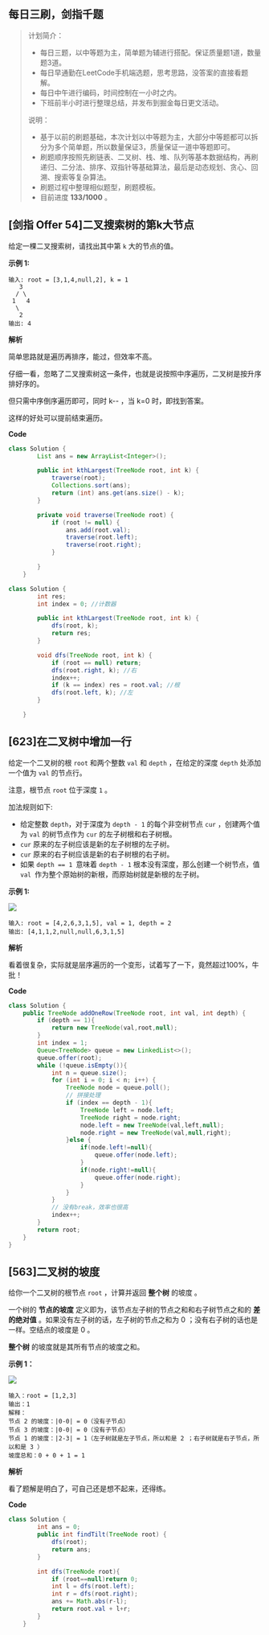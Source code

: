 ## 每日三刷，剑指千题

> 计划简介：
>
> - 每日三题，以中等题为主，简单题为辅进行搭配。保证质量题1道，数量题3道。
> - 每日早通勤在LeetCode手机端选题，思考思路，没答案的直接看题解。
> - 每日中午进行编码，时间控制在一小时之内。
> - 下班前半小时进行整理总结，并发布到掘金每日更文活动。
>
> 说明：
>
> - 基于以前的刷题基础，本次计划以中等题为主，大部分中等题都可以拆分为多个简单题，所以数量保证3，质量保证一道中等题即可。
> - 刷题顺序按照先刷链表、二叉树、栈、堆、队列等基本数据结构，再刷递归、二分法、排序、双指针等基础算法，最后是动态规划、贪心、回溯、搜索等复杂算法。
> - 刷题过程中整理相似题型，刷题模板。
> - 目前进度 **133/1000** 。



## [剑指 Offer 54]二叉搜索树的第k大节点

给定一棵二叉搜索树，请找出其中第 `k` 大的节点的值。



**示例 1:**

```
输入: root = [3,1,4,null,2], k = 1
   3
  / \
 1   4
  \
   2
输出: 4
```



**解析**

简单思路就是遍历再排序，能过，但效率不高。

仔细一看，忽略了二叉搜索树这一条件，也就是说按照中序遍历，二叉树是按升序排好序的。

但只需中序倒序遍历即可，同时 k-- ，当 k=0 时，即找到答案。

这样的好处可以提前结束遍历。

**Code**

```java
class Solution {
        List ans = new ArrayList<Integer>();

        public int kthLargest(TreeNode root, int k) {
            traverse(root);
            Collections.sort(ans);
            return (int) ans.get(ans.size() - k);
        }

        private void traverse(TreeNode root) {
            if (root != null) {
                ans.add(root.val);
                traverse(root.left);
                traverse(root.right);
            }

        }
    }
```

```java
class Solution {
        int res;
        int index = 0; //计数器

        public int kthLargest(TreeNode root, int k) {
            dfs(root, k);
            return res;
        }

        void dfs(TreeNode root, int k) {
            if (root == null) return;
            dfs(root.right, k); //右
            index++;
            if (k == index) res = root.val; //根
            dfs(root.left, k); //左
        }

    }
```



## [623]在二叉树中增加一行

给定一个二叉树的根 `root` 和两个整数 `val` 和 `depth` ，在给定的深度 `depth` 处添加一个值为 `val` 的节点行。

注意，根节点 `root` 位于深度 `1` 。

加法规则如下:

- 给定整数 `depth`，对于深度为 `depth - 1` 的每个非空树节点 `cur` ，创建两个值为 `val` 的树节点作为 `cur` 的左子树根和右子树根。
- `cur` 原来的左子树应该是新的左子树根的左子树。
- `cur` 原来的右子树应该是新的右子树根的右子树。
- 如果 `depth == 1 `意味着 `depth - 1` 根本没有深度，那么创建一个树节点，值 `val `作为整个原始树的新根，而原始树就是新根的左子树。



**示例 1:**

![](https://yitiaoit.oss-cn-beijing.aliyuncs.com/img/addrow-tree.jpg)

```
输入: root = [4,2,6,3,1,5], val = 1, depth = 2
输出: [4,1,1,2,null,null,6,3,1,5]
```

**解析**

看着很复杂，实际就是层序遍历的一个变形，试着写了一下，竟然超过100%，牛批！

**Code**

```java
class Solution {
    public TreeNode addOneRow(TreeNode root, int val, int depth) {
        if (depth == 1){
            return new TreeNode(val,root,null);
        }
        int index = 1;
        Queue<TreeNode> queue = new LinkedList<>();
        queue.offer(root);
        while (!queue.isEmpty()){
            int n = queue.size();
            for (int i = 0; i < n; i++) {
                TreeNode node = queue.poll();
                // 拼接处理
                if (index == depth - 1){
                    TreeNode left = node.left;
                    TreeNode right = node.right;
                    node.left = new TreeNode(val,left,null);
                    node.right = new TreeNode(val,null,right);
                }else {
                    if(node.left!=null){
                        queue.offer(node.left);
                    }
                    if(node.right!=null){
                        queue.offer(node.right);
                    }
                }
            }
            // 没有break，效率也很高
            index++;
        }
        return root;
    }
}
```

## [563]二叉树的坡度

给你一个二叉树的根节点 `root` ，计算并返回 **整个树** 的坡度 。

一个树的 **节点的坡度** 定义即为，该节点左子树的节点之和和右子树节点之和的 **差的绝对值** 。如果没有左子树的话，左子树的节点之和为 0 ；没有右子树的话也是一样。空结点的坡度是 0 。

**整个树** 的坡度就是其所有节点的坡度之和。



**示例 1：**

![](https://yitiaoit.oss-cn-beijing.aliyuncs.com/img/tilt1.jpg)

```
输入：root = [1,2,3]
输出：1
解释：
节点 2 的坡度：|0-0| = 0（没有子节点）
节点 3 的坡度：|0-0| = 0（没有子节点）
节点 1 的坡度：|2-3| = 1（左子树就是左子节点，所以和是 2 ；右子树就是右子节点，所以和是 3 ）
坡度总和：0 + 0 + 1 = 1
```

**解析**

看了题解是明白了，可自己还是想不起来，还得练。

**Code**

```java
class Solution {
        int ans = 0;
        public int findTilt(TreeNode root) {
            dfs(root);
            return ans;
        }

        int dfs(TreeNode root){
            if (root==null)return 0;
            int l = dfs(root.left);
            int r = dfs(root.right);
            ans += Math.abs(r-l);
            return root.val + l+r;
        }
    }
```

